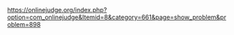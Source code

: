 https://onlinejudge.org/index.php?option=com_onlinejudge&Itemid=8&category=661&page=show_problem&problem=898